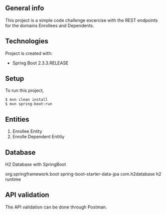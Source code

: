 ## General info
This project is a simple code challenge excercise with the REST endpoints for the domains Enrollees and Dependents.
	
## Technologies
Project is created with:
* Spring Boot 2.3.3.RELEASE
	
## Setup
To run this project,
```
$ mvn clean install
$ mvn spring-boot:run
```
## Entities
1) Enrollee Entity
2) Enrolle Dependent Entitiy

## Database 
H2 Database with SpringBoot 

<dependency>
    <groupId>org.springframework.boot</groupId>
    <artifactId>spring-boot-starter-data-jpa</artifactId>
</dependency>
<dependency>
    <groupId>com.h2database</groupId>
    <artifactId>h2</artifactId>
    <scope>runtime</scope>
</dependency>

## API validation
The API validation can be done through Postman.
